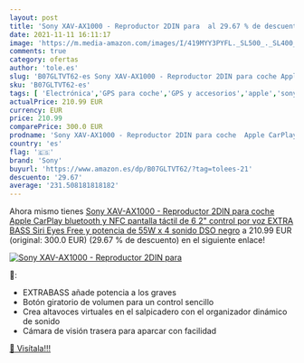 ```yaml
---
layout: post
title: 'Sony XAV-AX1000 - Reproductor 2DIN para  al 29.67 % de descuento'
date: 2021-11-11 16:11:17
image: 'https://m.media-amazon.com/images/I/419MYY3PYFL._SL500_._SL400_.jpg'
comments: true
category: ofertas
author: 'tole.es'
slug: 'B07GLTVT62-es Sony XAV-AX1000 - Reproductor 2DIN para coche Apple...'
sku: 'B07GLTVT62-es'
tags: [ 'Electrónica','GPS para coche','GPS y accesorios','apple','sony', ]
actualPrice: 210.99 EUR
currency: EUR
price: 210.99
comparePrice: 300.0 EUR
prodname: 'Sony XAV-AX1000 - Reproductor 2DIN para coche  Apple CarPlay  bluetooth y NFC  pantalla táctil de 6 2"  control por voz  EXTRA BASS  Siri Eyes Free y potencia de 55W x 4  sonido DSO   negro'
country: 'es'
flag: '🇪🇸'
brand: 'Sony'
buyurl: 'https://www.amazon.es/dp/B07GLTVT62/?tag=tolees-21'
descuento: '29.67'
average: '231.508181818182'
---
```


Ahora mismo tienes [Sony XAV-AX1000 - Reproductor 2DIN para coche  Apple CarPlay  bluetooth y NFC  pantalla táctil de 6 2"  control por voz  EXTRA BASS  Siri Eyes Free y potencia de 55W x 4  sonido DSO   negro](https://www.amazon.es/dp/B07GLTVT62/?tag=tolees-21) a 210.99 EUR (original: 300.0 EUR) (29.67 %  de descuento) en el siguiente enlace!

[![Sony XAV-AX1000 - Reproductor 2DIN para ](https://m.media-amazon.com/images/I/419MYY3PYFL._SL500_._SL400_.jpg)](https://www.amazon.es/dp/B07GLTVT62/?tag=tolees-21)

🔎:

- EXTRABASS añade potencia a los graves
- Botón giratorio de volumen para un control sencillo
- Crea altavoces virtuales en el salpicadero con el organizador dinámico de sonido
- Cámara de visión trasera para aparcar con facilidad

[🛒 Visítala!!!](https://www.amazon.es/dp/B07GLTVT62/?tag=tolees-21)
